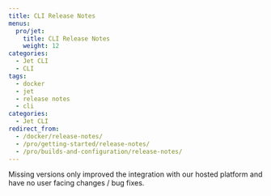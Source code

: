 ```yaml
---
title: CLI Release Notes
menus:
  pro/jet:
    title: CLI Release Notes
    weight: 12
categories:
  - Jet CLI
  - CLI
tags:
  - docker
  - jet
  - release notes
  - cli
categories:
  - Jet CLI
redirect_from:
  - /docker/release-notes/
  - /pro/getting-started/release-notes/
  - /pro/builds-and-configuration/release-notes/
---
```


<div class="info-block">
Missing versions only improved the integration with our hosted platform and have no user facing changes / bug fixes.
</div>
